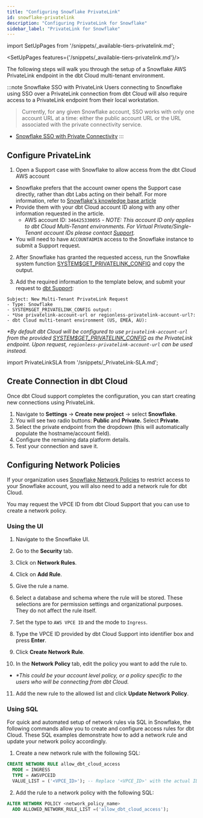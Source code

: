 ```yaml
---
title: "Configuring Snowflake PrivateLink"
id: snowflake-privatelink
description: "Configuring PrivateLink for Snowflake"
sidebar_label: "PrivateLink for Snowflake"
---
```


import SetUpPages from '/snippets/_available-tiers-privatelink.md';

<SetUpPages features={'/snippets/_available-tiers-privatelink.md'}/>

The following steps will walk you through the setup of a Snowflake AWS PrivateLink endpoint in the dbt Cloud multi-tenant environment.

:::note Snowflake SSO with PrivateLink
Users connecting to Snowflake using SSO over a PrivateLink connection from dbt Cloud will also require access to a PrivateLink endpoint from their local workstation.

>Currently, for any given Snowflake account, SSO works with only one account URL at a time: either the public account URL or the URL associated with the private connectivity service.

- [Snowflake SSO with Private Connectivity](https://docs.snowflake.com/en/user-guide/admin-security-fed-auth-overview#label-sso-private-connectivity)
:::

## Configure PrivateLink

1. Open a Support case with Snowflake to allow access from the dbt Cloud AWS account
- Snowflake prefers that the account owner opens the Support case directly, rather than dbt Labs acting on their behalf. For more information, refer to [Snowflake's knowledge base article](https://community.snowflake.com/s/article/HowtosetupPrivatelinktoSnowflakefromCloudServiceVendors)
- Provide them with your dbt Cloud account ID along with any other information requested in the article.
  - AWS account ID: `346425330055` - _NOTE: This account ID only applies to dbt Cloud Multi-Tenant environments. For Virtual Private/Single-Tenant account IDs please contact [Support](https://docs.getdbt.com/community/resources/getting-help#dbt-cloud-support)._
- You will need to have `ACCOUNTADMIN` access to the Snowflake instance to submit a Support request.

<Lightbox src="/img/docs/dbt-cloud/snowflakeprivatelink1.png" title="Open snowflake case"/>

2. After Snowflake has granted the requested access, run the Snowflake system function [SYSTEM$GET_PRIVATELINK_CONFIG](https://docs.snowflake.com/en/sql-reference/functions/system_get_privatelink_config.html) and copy the output.

3. Add the required information to the template below, and submit your request to  [dbt Support](https://docs.getdbt.com/community/resources/getting-help#dbt-cloud-support):

```
Subject: New Multi-Tenant PrivateLink Request
- Type: Snowflake
- SYSTEM$GET_PRIVATELINK_CONFIG output:
- *Use privatelink-account-url or regionless-privatelink-account-url?: 
- dbt Cloud multi-tenant environment (US, EMEA, AU):
```
_*By default dbt Cloud will be configured to use `privatelink-account-url` from the provided [SYSTEM$GET_PRIVATELINK_CONFIG](https://docs.snowflake.com/en/sql-reference/functions/system_get_privatelink_config.html) as the PrivateLink endpoint. Upon request, `regionless-privatelink-account-url` can be used instead._


import PrivateLinkSLA from '/snippets/_PrivateLink-SLA.md';

<PrivateLinkSLA />

## Create Connection in dbt Cloud

Once dbt Cloud support completes the configuration, you can start creating new connections using PrivateLink. 

1. Navigate to **Settings** → **Create new project** → select **Snowflake**. 
2. You will see two radio buttons: **Public** and **Private.** Select **Private**. 
3. Select the private endpoint from the dropdown (this will automatically populate the hostname/account field).
4. Configure the remaining data platform details.
5. Test your connection and save it.

## Configuring Network Policies
If your organization uses [Snowflake Network Policies](https://docs.snowflake.com/en/user-guide/network-policies) to restrict access to your Snowflake account, you will also need to add a network rule for dbt Cloud. 

You may request the VPCE ID from dbt Cloud Support that you can use to create a network policy. 

### Using the UI
1. Navigate to the Snowflake UI.
2. Go to the **Security** tab.
3. Click on **Network Rules**.
4. Click on **Add Rule**.
5. Give the rule a name.
6. Select a database and schema where the rule will be stored. These selections are for permission settings and organizational purposes. They do not affect the rule itself.

7. Set the type to `AWS VPCE ID` and the mode to `Ingress`.
8. Type the VPCE ID provided by dbt Cloud Support into identifier box and press **Enter**.
9. Click **Create Network Rule**.

<Lightbox src="/img/docs/dbt-cloud/snowflakeprivatelink2.png" title="Create Network Rule"/>

10. In the **Network Policy** tab, edit the policy you want to add the rule to.

- _*This could be your account level policy, or a policy specific to the users who will be connecting from dbt Cloud._

11. Add the new rule to the allowed list and click **Update Network Policy**.

<Lightbox src="/img/docs/dbt-cloud/snowflakeprivatelink3.png" title="Update Network Policy"/>

### Using SQL
For quick and automated setup of network rules via SQL in Snowflake, the following commands allow you to create and configure access rules for dbt Cloud. These SQL examples demonstrate how to add a network rule and update your network policy accordingly.

1. Create a new network rule with the following SQL:
```sql
CREATE NETWORK RULE allow_dbt_cloud_access
  MODE = INGRESS
  TYPE = AWSVPCEID
  VALUE_LIST = ('<VPCE_ID>'); -- Replace '<VPCE_ID>' with the actual ID provided
```

2. Add the rule to a network policy with the following SQL:
```sql
ALTER NETWORK POLICY <network_policy_name>
  ADD ALLOWED_NETWORK_RULE_LIST =('allow_dbt_cloud_access');
```

